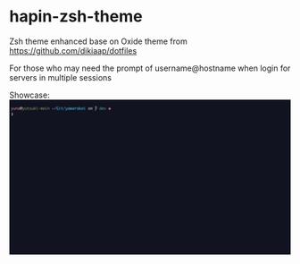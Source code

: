 # hapin-zsh-theme
Zsh theme enhanced base on Oxide theme from https://github.com/dikiaap/dotfiles

For those who may need the prompt of username@hostname when login for servers in multiple sessions

Showcase:
![](https://github.com/hanamiyuna/hapin-zsh-theme/blob/master/image/preview.jpeg)
